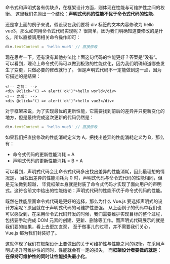 命令式和声明式各有优缺点，在框架设计方面，则体现在性能与可维护性之间的权衡。
这里我们先抛出一个结论：**声明式代码的性能不优于命令式代码的性能**。

还是拿上面的例子来说，假设现在我们要将 div 标签的文本内容修改为 hello vue3，那么如何用命令式代码实现呢？
很简单，因为我们明确知道要修改的是什么，所以直接调用相关命令操作即可：

```js
div.textContent = 'hello vue3' // 直接修改
```

现在思考一下，还有没有其他办法比上面这句代码的性能更好？答案是“没有”。
可以看到，理论上命令式代码可以做到极致的性能优化，因为我们明确知道哪些发生了变更，只做必要的修改就行了。
但是声明式代码不一定能做到这一点，因为它描述的是结果：

```vue
<!-- 之前： -->
<div @click="() => alert('ok')">hello world</div>
<!-- 之后： -->
<div @click="() => alert('ok')">hello vue3</div>
```

对于框架来说，为了实现最优的更新性能，它需要找到前后的差异并只更新变化的地方，但是最终完成这次更新的代码仍然是：

```js
div.textContent = 'hello vue3' // 直接修改
```

如果我们把直接修改的性能消耗定义为 A，把找出差异的性能消耗定义为 B，那么有：

- 命令式代码的更新性能消耗 = A
- 声明式代码的更新性能消耗 = B + A

可以看到，声明式代码会比命令式代码多出找出差异的性能消耗，因此最理想的情况是，
当找出差异的性能消耗为 0 时，声明式代码与命令式代码的性能相同，但是无法做到超越，
毕竟框架本身就是封装了命令式代码才实现了面向用户的声明式。这符合前文中给出的性能结论：声明式代码的性能不优于命令式代码的性能。

既然在性能层面命令式代码是更好的选择，那么为什么 Vue.js 要选择声明式的设计方案呢？原因就在于声明式代码的可维护性更强。
从上面例子的代码中我们也可以感受到，在采用命令式代码开发的时候，我们需要维护实现目标的整个过程，
包括要手动完成 DOM 元素的创建、更新、删除等工作。而声明式代码展示的就是我们要的结果，看上去更加直观，
至于做事儿的过程，并不需要我们关心，Vue.js 都为我们封装好了。

这就体现了我们在框架设计上要做出的关于可维护性与性能之间的权衡。在采用声明式提升可维护性的同时，性能就会有一定的损失，
而**框架设计者要做的就是：在保持可维护性的同时让性能损失最小化**。
